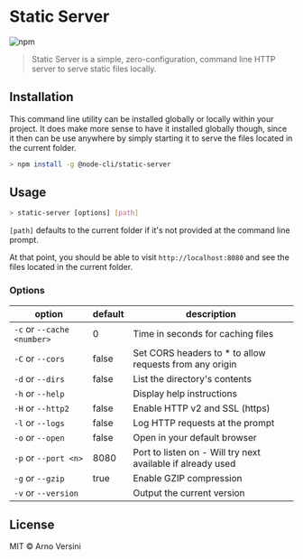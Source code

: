 # Static Server

![npm](https://img.shields.io/npm/v/@node-cli/static-server?label=version&logo=npm)

> Static Server is a simple, zero-configuration, command line HTTP server to serve static files locally.

## Installation

This command line utility can be installed globally or locally within your project. It does make more sense to have it installed globally though, since it then can be use anywhere by simply starting it to serve the files located in the current folder.

```sh
> npm install -g @node-cli/static-server
```

## Usage

```sh
> static-server [options] [path]
```

`[path]` defaults to the current folder if it's not provided at the command line prompt.

At that point, you should be able to visit `http://localhost:8080` and see the files located in the current folder.

### Options

| option                     | default | description                                                 |
| -------------------------- | ------- | ----------------------------------------------------------- |
| `-c` or `--cache <number>` | 0       | Time in seconds for caching files                           |
| `-C` or `--cors`           | false   | Set CORS headers to \* to allow requests from any origin    |
| `-d` or `--dirs`           | false   | List the directory's contents                               |
| `-h` or `--help`           |         | Display help instructions                                   |
| `-H` or `--http2`          | false   | Enable HTTP v2 and SSL (https)                              |
| `-l` or `--logs`           | false   | Log HTTP requests at the prompt                             |
| `-o` or `--open`           | false   | Open in your default browser                                |
| `-p` or `--port <n>`       | 8080    | Port to listen on - Will try next available if already used |
| `-g` or `--gzip`           | true    | Enable GZIP compression                                     |
| `-v` or `--version`        |         | Output the current version                                  |

## License

MIT © Arno Versini

